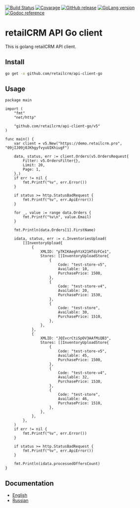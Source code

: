 [![Build Status](https://github.com/retailcrm/api-client-go/workflows/ci/badge.svg)](https://github.com/retailcrm/api-client-go/actions)
[![Covarage](https://img.shields.io/codecov/c/gh/retailcrm/api-client-go/master.svg?logo=codecov)](https://codecov.io/gh/retailcrm/api-client-go)
[![GitHub release](https://img.shields.io/github/release/retailcrm/api-client-go.svg)](https://github.com/retailcrm/api-client-go/releases)
[![GoLang version](https://img.shields.io/badge/go->=1.8-blue)](https://golang.org/dl/)
[![Godoc reference](https://img.shields.io/badge/godoc-reference-blue.svg)](https://godoc.org/github.com/retailcrm/api-client-go)


# retailCRM API Go client

This is golang retailCRM API client.

## Install

```bash
go get -x github.com/retailcrm/api-client-go
```

## Usage

```golang
package main

import (
	"fmt"
	"net/http"

	"github.com/retailcrm/api-client-go/v5"
)

func main() {
	var client = v5.New("https://demo.retailcrm.pro", "09jIJ09j0JKhgyfvyuUIKhiugF")

	data, status, err := client.Orders(v5.OrdersRequest{
		Filter: v5.OrdersFilter{},
		Limit: 20,
		Page: 1,
	},)
	if err != nil {
		fmt.Printf("%v", err.Error())
	}

	if status >= http.StatusBadRequest {
		fmt.Printf("%v", err.ApiError())
	}

	for _, value := range data.Orders {
		fmt.Printf("%v\n", value.Email)
	}

	fmt.Println(data.Orders[1].FirstName)

	idata, status, err := c.InventoriesUpload(
		[]InventoryUpload{
			{
				XMLID: "pTKIKAeghYzX21HTdzFCe1",
				Stores: []InventoryUploadStore{
					{
						Code: "test-store-v5",
						Available: 10,
						PurchasePrice: 1500,
					},
					{
						Code: "test-store-v4",
						Available: 20,
						PurchasePrice: 1530,
					},
					{
						Code: "test-store",
						Available: 30,
						PurchasePrice: 1510,
					},
				},
			},
			{
				XMLID: "JQIvcrCtiSpOV3AAfMiQB3",
				Stores: []InventoryUploadStore{
					{
						Code: "test-store-v5",
						Available: 45,
						PurchasePrice: 1500,
					},
					{
						Code: "test-store-v4",
						Available: 32,
						PurchasePrice: 1530,
					},
					{
						Code: "test-store",
						Available: 46,
						PurchasePrice: 1510,
					},
				},
			},
		},
	)
	if err != nil {
		fmt.Printf("%v", err.Error())
	}

	if status >= http.StatusBadRequest {
		fmt.Printf("%v", err.ApiError())
	}

	fmt.Println(idata.processedOffersCount)
}
```

## Documentation

* [English](http://www.retailcrm.pro/docs/Developers/Index)
* [Russian](http://www.retailcrm.ru/docs/Developers/Index)
